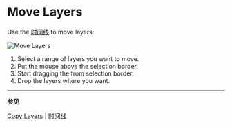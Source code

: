 # Move Layers

Use the [时间线](timeline.md) to move layers:

![Move Layers](move-layers/move-layers.gif)

1. Select a range of layers you want to move.
2. Put the mouse above the selection border.
3. Start dragging the from selection border.
4. Drop the layers where you want.

---

**参见**

[Copy Layers](copy-layers.md) |
[时间线](timeline.md)
